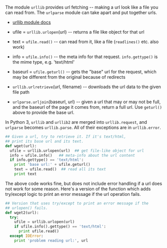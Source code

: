 The module `urllib` provides url fetching -- making a url look like a file you can read from. The `urlparse` module can take apart and put together urls.

* [urllib module docs]( https://developers.google.com/edu/python/docs.python.org/library/urllib)

* ufile = `urllib.urlopen`(url) -- returns a file like object for that url 

* text = `ufile.read()` -- can read from it, like a file (`readlines()` etc. also work) 

* info = `ufile.info()` -- the meta info for that request. `info.gettype()` is the mime type, e.g. 'text/html' 

* baseurl = `ufile.geturl()` -- gets the "base" url for the request, which may be different from the original because of redirects 

* `urllib.urlretrieve`(url, filename) -- downloads the url data to the given file path 

* `urlparse.urljoin`(baseurl, url) -- given a url that may or may not be full, and the baseurl of the page it comes from, return a full url. Use `geturl()` above to provide the base url. 

In Python 3, `urllib` and `urllib2` are merged into `urllib.request`, and `urlparse` becomes `urllib.parse`. All of their exceptions are in `urllib.error`.
    
```python    
## Given a url, try to retrieve it. If it's text/html,
## print its base url and its text.
def wget(url):
  ufile = urllib.urlopen(url)  ## get file-like object for url
  info = ufile.info()   ## meta-info about the url content
  if info.gettype() == 'text/html':
    print 'base url:' + ufile.geturl()
    text = ufile.read()  ## read all its text
    print text
```

The above code works fine, but does not include error handling if a url does not work for some reason. Here's a version of the function which adds try/except logic to print an error message if the url operation fails.
    
``` python   
## Version that uses try/except to print an error message if the
## urlopen() fails.
def wget2(url):
  try:
    ufile = urllib.urlopen(url)
    if ufile.info().gettype() == 'text/html':
      print ufile.read()
  except IOError:
    print 'problem reading url:', url
```
